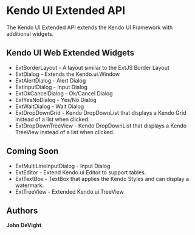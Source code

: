 # Kendo UI Extended API

The Kendo UI Extended API extends the Kendo UI Framework with additional widgets.

## Kendo UI Web Extended Widgets

+ ExtBorderLayout - A layout similar to the ExtJS Border Layout
+ ExtDialog - Extends the Kendo.ui.Window
+ ExtAlertDialog - Alert Dialog
+ ExtInputDialog - Input Dialog
+ ExtOkCancelDialog - Ok/Cancel Dialog
+ ExtYesNoDialog - Yes/No Dialog
+ ExtWaitDialog - Wait Dialog
+ ExtDropDownGrid - Kendo DropDownList that displays a Kendo Grid instead of a list when clicked.
+ ExtDropDownTreeView - Kendo DropDownList that displays a Kendo TreeView instead of a list when clicked.

## Coming Soon

+ ExtMultiLineInputDialog - Input Dialog
+ ExtEditor - Extend Kendo.ui.Editor to support tables.
+ ExtTextBox - TextBox that applies the Kendo Styles and can display a watermark.
+ ExtTreeView - Extended Kendo.ui.TreeView

## Authors

**John DeVight**